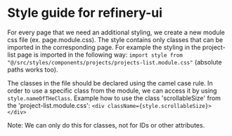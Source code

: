 # Style guide for refinery-ui
For every page that we need an additional styling, we create a new module css file (ex. page.module.css).
The style contains only classes that can be imported in the corresponding page. For example the styling in the project-list page is imported in the following way: `import style from "@/src/styles/components/projects/projects-list.module.css"` (absolute paths works too).

The classes in the file should be declared using the camel case rule. In order to use a specific class from the module, we can access it by using `style.nameOfTHeClass`.
Example how to use the class 'scrollableSize' from the 'project-list.module.css':  `<div className={style.scrollableSize}></div>`

Note: We can only do this for classes, not for IDs or other attributes.

